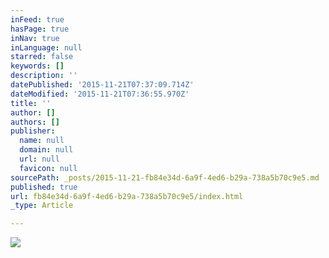 ```yaml
---
inFeed: true
hasPage: true
inNav: true
inLanguage: null
starred: false
keywords: []
description: ''
datePublished: '2015-11-21T07:37:09.714Z'
dateModified: '2015-11-21T07:36:55.970Z'
title: ''
author: []
authors: []
publisher:
  name: null
  domain: null
  url: null
  favicon: null
sourcePath: _posts/2015-11-21-fb84e34d-6a9f-4ed6-b29a-738a5b70c9e5.md
published: true
url: fb84e34d-6a9f-4ed6-b29a-738a5b70c9e5/index.html
_type: Article

---
```

![](https://the-grid-user-content.s3-us-west-2.amazonaws.com/2af4b9cd-f0dc-40b2-9232-3208a2c606b0.jpg)